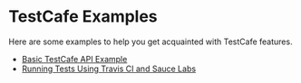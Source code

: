 # TestCafe Examples

Here are some examples to help you get acquainted with TestCafe features.

* [Basic TestCafe API Example](basic)
* [Running Tests Using Travis CI and Sauce Labs](running-tests-using-travis-and-saucelabs)
